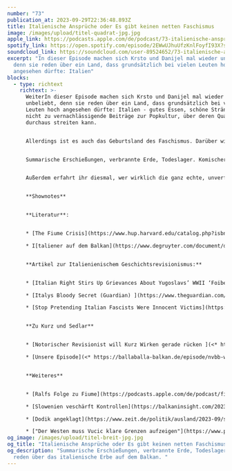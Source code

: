 ```yaml
---
number: "73"
publication_at: 2023-09-29T22:36:48.893Z
title: Italienische Ansprüche oder Es gibt keinen netten Faschismus
image: /images/upload/titel-quadrat-jpg.jpg
apple_link: https://podcasts.apple.com/de/podcast/73-italienische-anspr%C3%BCche-oder-es-gibt-keinen-netten/id1170436903?i=1000629694035
spotify_link: https://open.spotify.com/episode/2EWwUJhuUfzKnlFoyfI93X?si=3e0a2bcb01ef46f1
soundcloud_link: https://soundcloud.com/user-89524652/73-italienische-anspruche-oder-es-gibt-keinen-netten-faschismus
excerpt: "In dieser Episode machen sich Krsto und Danijel mal wieder unbeliebt,
  denn sie reden über ein Land, dass grundsätzlich bei vielen Leuten hoch
  angesehen dürfte: Italien"
blocks:
  - type: richtext
    richtext: >-
      WeiterIn dieser Episode machen sich Krsto und Danijel mal wieder
      unbeliebt, denn sie reden über ein Land, dass grundsätzlich bei vielen
      Leuten hoch angesehen dürfte: Italien - gutes Essen, schöne Strände und
      nicht zu vernachlässigende Beiträge zur Popkultur, über deren Qualität man
      durchaus streiten kann.


      Allerdings ist es auch das Geburtsland des Faschismus. Darüber wird auch geredet. Eher weniger wird darüber geredet, was der italienische Faschismus auf dem Balkan so veranstaltet hat. Denn tatsächlich ist der Versuch von Mussolini und Co. ein Großreich in vorwiegend nicht-italienisch bewohnten Gebieten entlang der Adria zu errichten, direkt verantwortlich für den Tod von zehntausenden Menschen.


      Summarische Erschießungen, verbrannte Erde, Todeslager. Komischerweise hört man davon im Westen eher wenig, dafür umso mehr über die Verbrechen, die an Italienerinnen und Italienern begangen wurden - und diese beklagen besonders lautstark die ideologischen Erben Mussolinis. Eine Schlagseite in der historischen Erzählung, die wir in diese Episode ein bisschen geraderücken wollen. Denn merke: Es gibt keinen netten Faschismus.


      Außerdem erfahrt ihr diesmal, wer wirklich die ganz echte, unverfälschte Wahrheit über Sebastian Kurz auf die Leinwand bringt, wie Vučićs Medien einen Terroranschlag im Kosovo umdeuten und warum sich Christian Schmidt und Milorad Dodik endlich ein Zimmer nehmen sollten.


      **Shownotes**


      **Literatur**:


      * [The Fiume Crisis](https://www.hup.harvard.edu/catalog.php?isbn=9780674244245)

      * I[taliener auf dem Balkan](https://www.degruyter.com/document/doi/10.1515/9783110544343/html?lang=de)


      **Artikel zur Italienienischem Geschichtsrevisionismus:**


      * [Italian Right Stirs Up Grievances About Yugoslavs’ WWII ‘Foibe Massacres](https://balkaninsight.com/2022/12/27/italian-right-stirs-up-grievances-about-yugoslavs-wwii-foibe-massacres/) (Balkan Insight) 

      * [Italys Bloody Secret (Guardian) ](https://www.theguardian.com/education/2001/jun/25/artsandhumanities.highereducation)

      * [Stop Pretending Italian Fascists Were Innocent Victims](https://jacobin.com/2021/04/italy-memorial-day-exiles-foibe-fascism-partisan-yugoslav-resistance) (Jacobin) 


      **Zu Kurz und Sedlar**


      * [Notorischer Revisionist will Kurz Wirken gerade rücken ](<* https://www.derstandard.de/story/3000000187753/jakov-sedlar-notorischer-revisionist-will-kurz-wirken-geraderuecken>)(Standard) 

      * [Unsere Episode](<* https://ballaballa-balkan.de/episode/nvbb-was-hat-es-auf-sich-mitkevin-spacey-und-jakov-sedlar>) 


      **Weiteres**


      * [Ralfs Folge zu Fiume](https://podcasts.apple.com/de/podcast/fiume-freie-liebe-und-faschismus/id1352293122?i=1000626646883)

      * [Slowenien veschärft Kontrollen](https://balkaninsight.com/2023/09/28/slovenia-tightens-control-of-border-with-croatia-against-migrant-influx/) (Balkan Insight) 

      * [Dodik angeklagt](https://www.zeit.de/politik/ausland/2023-09/serbenfuehrer-milorad-dodik-angeklagt) (Zeit) 

      * ["Der Westen muss Vucic klare Grenzen aufzeigen"](https://www.profil.at/meinung/der-kosovo-komplott/402612941) (Profil)
og_image: /images/upload/titel-breit-jpg.jpg
og_title: "Italienische Ansprüche oder Es gibt keinen netten Faschismus "
og_description: "Summarische Erschießungen, verbrannte Erde, Todeslager. Wir
  reden über das italienische Erbe auf dem Balkan. "
---
```

